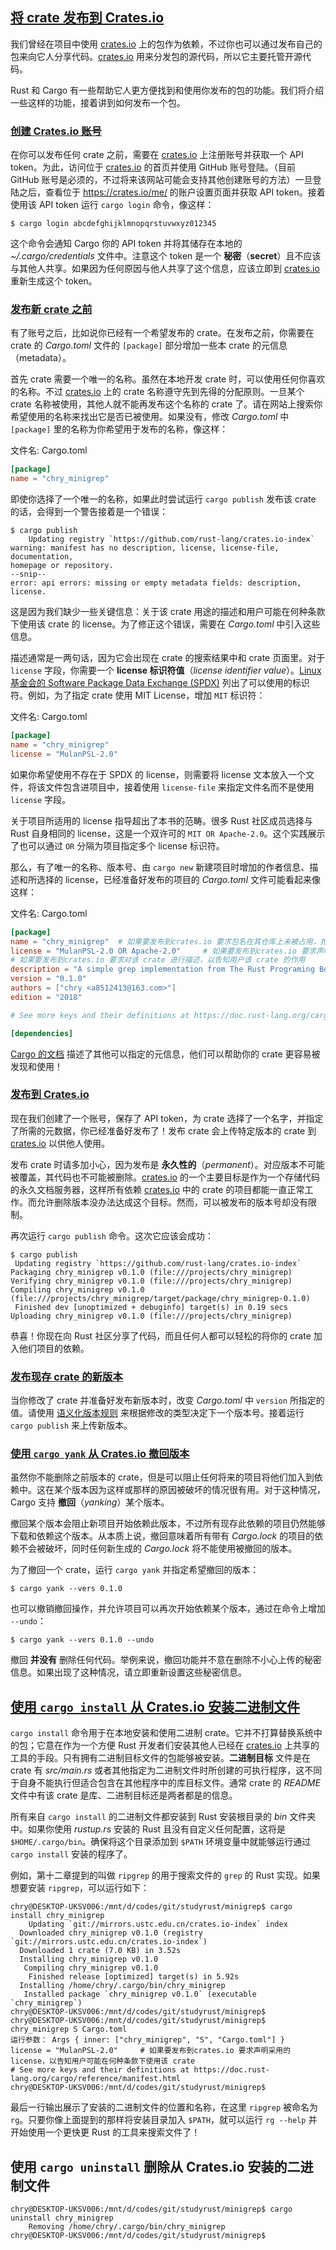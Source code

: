 ## [将 crate 发布到 Crates.io](https://rustwiki.org/zh-CN/book/ch14-02-publishing-to-crates-io.html#将-crate-发布到-cratesio)

我们曾经在项目中使用 [crates.io](https://crates.io/) 上的包作为依赖，不过你也可以通过发布自己的包来向它人分享代码。[crates.io](https://crates.io/) 用来分发包的源代码，所以它主要托管开源代码。

Rust 和 Cargo 有一些帮助它人更方便找到和使用你发布的包的功能。我们将介绍一些这样的功能，接着讲到如何发布一个包。

### [创建 Crates.io 账号](https://rustwiki.org/zh-CN/book/ch14-02-publishing-to-crates-io.html#创建-cratesio-账号)

在你可以发布任何 crate 之前，需要在 [crates.io](https://crates.io/) 上注册账号并获取一个 API token。为此，访问位于 [crates.io](https://crates.io/) 的首页并使用 GitHub 账号登陆。（目前 GitHub 账号是必须的，不过将来该网站可能会支持其他创建账号的方法）一旦登陆之后，查看位于 https://crates.io/me/ 的账户设置页面并获取 API token。接着使用该 API token 运行 `cargo login` 命令，像这样：

```text
$ cargo login abcdefghijklmnopqrstuvwxyz012345
```

这个命令会通知 Cargo 你的 API token 并将其储存在本地的 *~/.cargo/credentials* 文件中。注意这个 token 是一个 **秘密**（**secret**）且不应该与其他人共享。如果因为任何原因与他人共享了这个信息，应该立即到 [crates.io](https://crates.io/) 重新生成这个 token。

### [发布新 crate 之前](https://rustwiki.org/zh-CN/book/ch14-02-publishing-to-crates-io.html#发布新-crate-之前)

有了账号之后，比如说你已经有一个希望发布的 crate。在发布之前，你需要在 crate 的 *Cargo.toml* 文件的 `[package]` 部分增加一些本 crate 的元信息（metadata）。

首先 crate 需要一个唯一的名称。虽然在本地开发 crate 时，可以使用任何你喜欢的名称。不过 [crates.io](https://crates.io/) 上的 crate 名称遵守先到先得的分配原则。一旦某个 crate 名称被使用，其他人就不能再发布这个名称的 crate 了。请在网站上搜索你希望使用的名称来找出它是否已被使用。如果没有，修改 *Cargo.toml* 中 `[package]` 里的名称为你希望用于发布的名称，像这样：

文件名: Cargo.toml

```toml
[package]
name = "chry_minigrep"
```

即使你选择了一个唯一的名称，如果此时尝试运行 `cargo publish` 发布该 crate 的话，会得到一个警告接着是一个错误：

```text
$ cargo publish
    Updating registry `https://github.com/rust-lang/crates.io-index`
warning: manifest has no description, license, license-file, documentation,
homepage or repository.
--snip--
error: api errors: missing or empty metadata fields: description, license.
```

这是因为我们缺少一些关键信息：关于该 crate 用途的描述和用户可能在何种条款下使用该 crate 的 license。为了修正这个错误，需要在 *Cargo.toml* 中引入这些信息。

描述通常是一两句话，因为它会出现在 crate 的搜索结果中和 crate 页面里。对于 `license` 字段，你需要一个 **license 标识符值**（*license identifier value*）。[Linux 基金会的 Software Package Data Exchange (SPDX)](https://spdx.org/licenses/) 列出了可以使用的标识符。例如，为了指定 crate 使用 MIT License，增加 `MIT` 标识符：

文件名: Cargo.toml

```toml
[package]
name = "chry_minigrep"
license = "MulanPSL-2.0"
```

如果你希望使用不存在于 SPDX 的 license，则需要将 license 文本放入一个文件，将该文件包含进项目中，接着使用 `license-file` 来指定文件名而不是使用 `license` 字段。

关于项目所适用的 license 指导超出了本书的范畴。很多 Rust 社区成员选择与 Rust 自身相同的 license，这是一个双许可的 `MIT OR Apache-2.0`。这个实践展示了也可以通过 `OR` 分隔为项目指定多个 license 标识符。

那么，有了唯一的名称、版本号、由 `cargo new` 新建项目时增加的作者信息、描述和所选择的 license，已经准备好发布的项目的 *Cargo.toml* 文件可能看起来像这样：

文件名: Cargo.toml

```toml
[package]
name = "chry_minigrep"  # 如果要发布到crates.io 要求包名在其仓库上未被占用，抢注方式，先到先得！
license = "MulanPSL-2.0 OR Apache-2.0"     # 如果要发布到crates.io 要求声明采用的license，以告知用户可能在何种条款下使用该 crate
# 如果要发布到crates.io 要求对该 crate 进行描述，以告知用户该 crate 的作用
description = "A simple grep implementation from The Rust Programing Book.《Rust 程序设计语言》中的一个项目例程：获取一个文件名和一个字符串作为参数，接着读取文件并找到其中包含字符串参数的行，然后打印出这些行。"
version = "0.1.0"
authors = ["chry <a8512413@163.com>"]
edition = "2018"

# See more keys and their definitions at https://doc.rust-lang.org/cargo/reference/manifest.html

[dependencies]
```

[Cargo 的文档](https://doc.rust-lang.org/cargo/) 描述了其他可以指定的元信息，他们可以帮助你的 crate 更容易被发现和使用！

### [发布到 Crates.io](https://rustwiki.org/zh-CN/book/ch14-02-publishing-to-crates-io.html#发布到-cratesio)

现在我们创建了一个账号，保存了 API token，为 crate 选择了一个名字，并指定了所需的元数据，你已经准备好发布了！发布 crate 会上传特定版本的 crate 到 [crates.io](https://crates.io/) 以供他人使用。

发布 crate 时请多加小心，因为发布是 **永久性的**（*permanent*）。对应版本不可能被覆盖，其代码也不可能被删除。[crates.io](https://crates.io/) 的一个主要目标是作为一个存储代码的永久文档服务器，这样所有依赖 [crates.io](https://crates.io/) 中的 crate 的项目都能一直正常工作。而允许删除版本没办法达成这个目标。然而，可以被发布的版本号却没有限制。

再次运行 `cargo publish` 命令。这次它应该会成功：

```text
$ cargo publish
 Updating registry `https://github.com/rust-lang/crates.io-index`
Packaging chry_minigrep v0.1.0 (file:///projects/chry_minigrep)
Verifying chry_minigrep v0.1.0 (file:///projects/chry_minigrep)
Compiling chry_minigrep v0.1.0
(file:///projects/chry_minigrep/target/package/chry_minigrep-0.1.0)
 Finished dev [unoptimized + debuginfo] target(s) in 0.19 secs
Uploading chry_minigrep v0.1.0 (file:///projects/chry_minigrep)
```

恭喜！你现在向 Rust 社区分享了代码，而且任何人都可以轻松的将你的 crate 加入他们项目的依赖。

### [发布现存 crate 的新版本](https://rustwiki.org/zh-CN/book/ch14-02-publishing-to-crates-io.html#发布现存-crate-的新版本)

当你修改了 crate 并准备好发布新版本时，改变 *Cargo.toml* 中 `version` 所指定的值。请使用 [语义化版本规则](http://semver.org/) 来根据修改的类型决定下一个版本号。接着运行 `cargo publish` 来上传新版本。

### [使用 `cargo yank` 从 Crates.io 撤回版本](https://rustwiki.org/zh-CN/book/ch14-02-publishing-to-crates-io.html#使用-cargo-yank-从-cratesio-撤回版本)

虽然你不能删除之前版本的 crate，但是可以阻止任何将来的项目将他们加入到依赖中。这在某个版本因为这样或那样的原因被破坏的情况很有用。对于这种情况，Cargo 支持 **撤回**（*yanking*）某个版本。

撤回某个版本会阻止新项目开始依赖此版本，不过所有现存此依赖的项目仍然能够下载和依赖这个版本。从本质上说，撤回意味着所有带有 *Cargo.lock* 的项目的依赖不会被破坏，同时任何新生成的 *Cargo.lock* 将不能使用被撤回的版本。

为了撤回一个 crate，运行 `cargo yank` 并指定希望撤回的版本：

```text
$ cargo yank --vers 0.1.0
```

也可以撤销撤回操作，并允许项目可以再次开始依赖某个版本，通过在命令上增加 `--undo`：

```text
$ cargo yank --vers 0.1.0 --undo
```

撤回 **并没有** 删除任何代码。举例来说，撤回功能并不意在删除不小心上传的秘密信息。如果出现了这种情况，请立即重新设置这些秘密信息。

## [使用 `cargo install` 从 Crates.io 安装二进制文件](https://rustwiki.org/zh-CN/book/ch14-04-installing-binaries.html#使用-cargo-install-从-cratesio-安装二进制文件)

`cargo install` 命令用于在本地安装和使用二进制 crate。它并不打算替换系统中的包；它意在作为一个方便 Rust 开发者们安装其他人已经在 [crates.io](https://crates.io/) 上共享的工具的手段。只有拥有二进制目标文件的包能够被安装。**二进制目标** 文件是在 crate 有 *src/main.rs* 或者其他指定为二进制文件时所创建的可执行程序，这不同于自身不能执行但适合包含在其他程序中的库目标文件。通常 crate 的 *README* 文件中有该 crate 是库、二进制目标还是两者都是的信息。

所有来自 `cargo install` 的二进制文件都安装到 Rust 安装根目录的 *bin* 文件夹中。如果你使用 *rustup.rs* 安装的 Rust 且没有自定义任何配置，这将是 `$HOME/.cargo/bin`。确保将这个目录添加到 `$PATH` 环境变量中就能够运行通过 `cargo install` 安装的程序了。

例如，第十二章提到的叫做 `ripgrep` 的用于搜索文件的 `grep` 的 Rust 实现。如果想要安装 `ripgrep`，可以运行如下：

```shell
chry@DESKTOP-UKSV006:/mnt/d/codes/git/studyrust/minigrep$ cargo install chry_minigrep
    Updating `git://mirrors.ustc.edu.cn/crates.io-index` index
  Downloaded chry_minigrep v0.1.0 (registry `git://mirrors.ustc.edu.cn/crates.io-index`)
  Downloaded 1 crate (7.0 KB) in 3.52s
  Installing chry_minigrep v0.1.0
   Compiling chry_minigrep v0.1.0
    Finished release [optimized] target(s) in 5.92s
  Installing /home/chry/.cargo/bin/chry_minigrep
   Installed package `chry_minigrep v0.1.0` (executable `chry_minigrep`)
chry@DESKTOP-UKSV006:/mnt/d/codes/git/studyrust/minigrep$
chry@DESKTOP-UKSV006:/mnt/d/codes/git/studyrust/minigrep$ chry_minigrep S Cargo.toml
运行参数： Args { inner: ["chry_minigrep", "S", "Cargo.toml"] }
license = "MulanPSL-2.0"     # 如果要发布到crates.io 要求声明采用的license，以告知用户可能在何种条款下使用该 crate
# See more keys and their definitions at https://doc.rust-lang.org/cargo/reference/manifest.html
chry@DESKTOP-UKSV006:/mnt/d/codes/git/studyrust/minigrep$

```

最后一行输出展示了安装的二进制文件的位置和名称，在这里 `ripgrep` 被命名为 `rg`。只要你像上面提到的那样将安装目录加入 `$PATH`，就可以运行 `rg --help` 并开始使用一个更快更 Rust 的工具来搜索文件了！



## 使用 `cargo uninstall` 删除从 Crates.io 安装的二进制文件

```shell
chry@DESKTOP-UKSV006:/mnt/d/codes/git/studyrust/minigrep$ cargo uninstall chry_minigrep
    Removing /home/chry/.cargo/bin/chry_minigrep
chry@DESKTOP-UKSV006:/mnt/d/codes/git/studyrust/minigrep$

```

